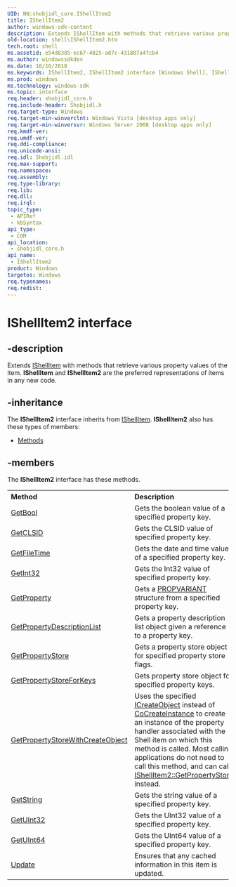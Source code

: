 ```yaml
---
UID: NN:shobjidl_core.IShellItem2
title: IShellItem2
author: windows-sdk-content
description: Extends IShellItem with methods that retrieve various property values of the item. IShellItem and IShellItem2 are the preferred representations of items in any new code.
old-location: shell\IShellItem2.htm
tech.root: shell
ms.assetid: e54d8385-ec67-4825-ad7c-431807a4fcb4
ms.author: windowssdkdev
ms.date: 10/10/2018
ms.keywords: IShellItem2, IShellItem2 interface [Windows Shell], IShellItem2 interface [Windows Shell],described, _shell_IShellItem2, shell.IShellItem2, shobjidl_core/IShellItem2
ms.prod: windows
ms.technology: windows-sdk
ms.topic: interface
req.header: shobjidl_core.h
req.include-header: Shobjidl.h
req.target-type: Windows
req.target-min-winverclnt: Windows Vista [desktop apps only]
req.target-min-winversvr: Windows Server 2008 [desktop apps only]
req.kmdf-ver: 
req.umdf-ver: 
req.ddi-compliance: 
req.unicode-ansi: 
req.idl: Shobjidl.idl
req.max-support: 
req.namespace: 
req.assembly: 
req.type-library: 
req.lib: 
req.dll: 
req.irql: 
topic_type:
 - APIRef
 - kbSyntax
api_type:
 - COM
api_location:
 - shobjidl_core.h
api_name:
 - IShellItem2
product: Windows
targetos: Windows
req.typenames: 
req.redist: 
---
```


# IShellItem2 interface


## -description


Extends <a href="https://msdn.microsoft.com/599b9c0a-df04-4dbd-a5a6-a8736eecc560">IShellItem</a> with methods that retrieve various property values of the item. <b>IShellItem</b> and <b>IShellItem2</b> are the preferred representations of items in any new code.


## -inheritance

The <b xmlns:loc="http://microsoft.com/wdcml/l10n">IShellItem2</b> interface inherits from <a href="https://msdn.microsoft.com/599b9c0a-df04-4dbd-a5a6-a8736eecc560">IShellItem</a>. <b>IShellItem2</b> also has these types of members:
<ul>
<li><a href="https://docs.microsoft.com/">Methods</a></li>
</ul>

## -members

The <b>IShellItem2</b> interface has these methods.
<table class="members" id="memberListMethods">
<tr>
<th align="left" width="37%">Method</th>
<th align="left" width="63%">Description</th>
</tr>
<tr data="declared;">
<td align="left" width="37%">
<a href="https://msdn.microsoft.com/754d0a7a-a6b4-41ef-8c8f-483539f7d53e">GetBool</a>
</td>
<td align="left" width="63%">
Gets the boolean value of a specified property key.

</td>
</tr>
<tr data="declared;">
<td align="left" width="37%">
<a href="https://msdn.microsoft.com/95b0c5fb-db09-4db0-8253-708f2dc2944b">GetCLSID</a>
</td>
<td align="left" width="63%">
Gets the CLSID value of specified property key.

</td>
</tr>
<tr data="declared;">
<td align="left" width="37%">
<a href="https://msdn.microsoft.com/bdd1834d-ce00-45e2-8fe7-825e18e12b96">GetFileTime</a>
</td>
<td align="left" width="63%">
Gets the date and time value of a specified property key.

</td>
</tr>
<tr data="declared;">
<td align="left" width="37%">
<a href="https://msdn.microsoft.com/7b56036e-316b-4300-979c-151422f74bd2">GetInt32</a>
</td>
<td align="left" width="63%">
Gets the Int32 value of specified property key.

</td>
</tr>
<tr data="declared;">
<td align="left" width="37%">
<a href="https://msdn.microsoft.com/f72e23b9-e99b-462b-91b6-9ef27a4fc9e1">GetProperty</a>
</td>
<td align="left" width="63%">
Gets a <a href="https://msdn.microsoft.com/e86cc279-826d-4767-8d96-fc8280060ea1">PROPVARIANT</a> structure from a specified property key.

</td>
</tr>
<tr data="declared;">
<td align="left" width="37%">
<a href="https://msdn.microsoft.com/443b95c9-0a9e-4ad5-8774-ad3b1b51c136">GetPropertyDescriptionList</a>
</td>
<td align="left" width="63%">
Gets a property description list object given a reference to a property key.

</td>
</tr>
<tr data="declared;">
<td align="left" width="37%">
<a href="https://msdn.microsoft.com/706b2551-a9b0-4368-babb-e54cea6d297e">GetPropertyStore</a>
</td>
<td align="left" width="63%">
Gets a property store object for specified property store flags.

</td>
</tr>
<tr data="declared;">
<td align="left" width="37%">
<a href="https://msdn.microsoft.com/2d32ece8-4a68-4bf2-a1ee-bd94a2aa6fbd">GetPropertyStoreForKeys</a>
</td>
<td align="left" width="63%">
Gets property store object for specified property keys.

</td>
</tr>
<tr data="declared;">
<td align="left" width="37%">
<a href="https://msdn.microsoft.com/6a90ea62-e4d7-4876-802a-9c1f6c296714">GetPropertyStoreWithCreateObject</a>
</td>
<td align="left" width="63%">
Uses the specified <a href="https://msdn.microsoft.com/90502b4a-dc0a-4077-83d7-e9f5445ba69b">ICreateObject</a> instead of <a href="https://msdn.microsoft.com/7295a55b-12c7-4ed0-a7a4-9ecee16afdec">CoCreateInstance</a> to create an instance of the property handler associated with the Shell item on which this method is called. Most calling applications do not need to call this method, and can call <a href="https://msdn.microsoft.com/706b2551-a9b0-4368-babb-e54cea6d297e">IShellItem2::GetPropertyStore</a> instead.

</td>
</tr>
<tr data="declared;">
<td align="left" width="37%">
<a href="https://msdn.microsoft.com/912b3653-340b-4186-b652-53d958534c1d">GetString</a>
</td>
<td align="left" width="63%">
Gets the string value of a specified property key.

</td>
</tr>
<tr data="declared;">
<td align="left" width="37%">
<a href="https://msdn.microsoft.com/5f9b479f-974f-4fad-87ea-7335d4d5d2e3">GetUInt32</a>
</td>
<td align="left" width="63%">
Gets the UInt32 value of a specified property key.

</td>
</tr>
<tr data="declared;">
<td align="left" width="37%">
<a href="https://msdn.microsoft.com/3c8a180f-336f-4887-b04b-dbe8f34d4302">GetUInt64</a>
</td>
<td align="left" width="63%">
Gets the UInt64 value of a specified property key.

</td>
</tr>
<tr data="declared;">
<td align="left" width="37%">
<a href="https://msdn.microsoft.com/42000a83-2ee0-49b9-b3fc-328685e25c0b">Update</a>
</td>
<td align="left" width="63%">
Ensures that any cached information in this item is updated.

</td>
</tr>
</table> 

